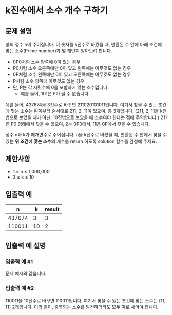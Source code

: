 # k진수에서 소수 개수 구하기

## 문제 설명
양의 정수 n이 주어집니다. 이 숫자를 k진수로 바꿨을 때, 변환된 수 안에 아래 조건에 맞는 소수(Prime number)가 몇 개인지 알아보려 합니다.

- 0P0처럼 소수 양쪽에 0이 있는 경우
- P0처럼 소수 오른쪽에만 0이 있고 왼쪽에는 아무것도 없는 경우
- 0P처럼 소수 왼쪽에만 0이 있고 오른쪽에는 아무것도 없는 경우
- P처럼 소수 양쪽에 아무것도 없는 경우
- 단, P는 각 자릿수에 0을 포함하지 않는 소수입니다.
    - 예를 들어, 101은 P가 될 수 없습니다.

예를 들어, 437674을 3진수로 바꾸면 211020101011입니다. 여기서 찾을 수 있는 조건에 맞는 소수는 왼쪽부터 순서대로 211, 2, 11이 있으며, 총 3개입니다. (211, 2, 11을 k진법으로 보았을 때가 아닌, 10진법으로 보았을 때 소수여야 한다는 점에 주의합니다.) 211은 P0 형태에서 찾을 수 있으며, 2는 0P0에서, 11은 0P에서 찾을 수 있습니다.

정수 n과 k가 매개변수로 주어집니다. n을 k진수로 바꿨을 때, 변환된 수 안에서 찾을 수 있는 <b>위 조건에 맞는 소수</b>의 개수를 return 하도록 solution 함수를 완성해 주세요.

## 제한사항
- 1 ≤ n ≤ 1,000,000
- 3 ≤ k ≤ 10

## 입출력 예
|n|k|result|
|-|-|------|
|437674|3|3|
|110011|10|2|

## 입출력 예 설명
### 입출력 예 #1
문제 예시와 같습니다.

### 입출력 예 #2
110011을 10진수로 바꾸면 110011입니다. 여기서 찾을 수 있는 조건에 맞는 소수는 {11, 11} 2개입니다. 이와 같이, 중복되는 소수를 발견하더라도 모두 따로 세어야 합니다.